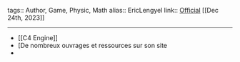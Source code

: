 tags:: Author, Game, Physic, Math
alias:: EricLengyel
link:: [Official](http://www.terathon.com/lengyel/)
[[Dec 24th, 2023]]
***

- [[C4 Engine]]
- [De nombreux ouvrages et ressources sur son site
-